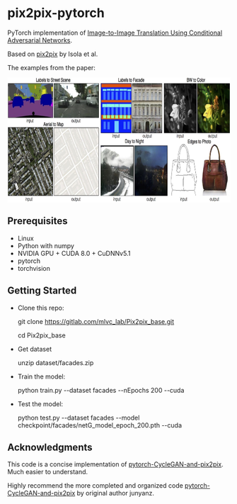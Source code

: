 # pix2pix-pytorch

PyTorch implementation of [Image-to-Image Translation Using Conditional Adversarial Networks](https://arxiv.org/pdf/1611.07004v1.pdf).

Based on [pix2pix](https://phillipi.github.io/pix2pix/) by Isola et al.

The examples from the paper: 

<img src="examples.jpg" width = "766" height = "282" alt="examples" align=center />

## Prerequisites

+ Linux
+ Python with numpy
+ NVIDIA GPU + CUDA 8.0 + CuDNNv5.1
+ pytorch
+ torchvision

## Getting Started

+ Clone this repo:
    
    git clone https://gitlab.com/mlvc_lab/Pix2pix_base.git

    cd Pix2pix_base

+ Get dataset

    unzip dataset/facades.zip

+ Train the model:

    python train.py --dataset facades --nEpochs 200 --cuda

+ Test the model:

    python test.py --dataset facades --model checkpoint/facades/netG_model_epoch_200.pth --cuda

## Acknowledgments

This code is a concise implementation of [pytorch-CycleGAN-and-pix2pix](https://github.com/junyanz/pytorch-CycleGAN-and-pix2pix). Much easier to understand.

Highly recommend the more completed and organized code [pytorch-CycleGAN-and-pix2pix](https://github.com/junyanz/pytorch-CycleGAN-and-pix2pix) by original author junyanz.

